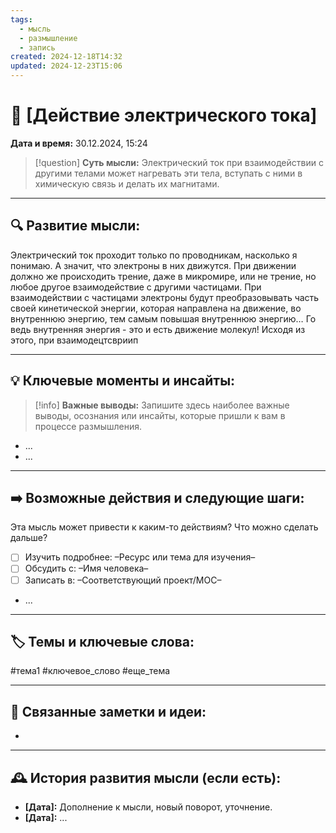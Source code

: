 ```yaml
---
tags:
  - мысль
  - размышление
  - запись
created: 2024-12-18T14:32
updated: 2024-12-23T15:06
---
```


# 💭  [Действие электрического тока]

**Дата и время:** 30.12.2024, 15:24

> [!question] **Суть мысли:**
> Электрический ток при взаимодействии с другими телами может нагревать эти тела, вступать с ними в химическую связь и делать их магнитами.

---

## 🔍 Развитие мысли:

Электрический ток проходит только по проводникам, насколько я понимаю. А значит, что электроны в них движутся. При движении должно же происходить трение, даже в микромире, или не трение, но любое другое взаимодействие с другими частицами. При взаимодействии с частицами электроны будут преобразовывать часть своей кинетической энергии, которая направлена на движение, во внутреннюю энергию, тем самым повышая внутреннюю энергию… Го ведь внутренняя энергия - это и есть движение молекул!
Исходя из этого, при взаимодецтсвриип

---

## 💡 Ключевые моменты и инсайты:

> [!info] **Важные выводы:**
> Запишите здесь наиболее важные выводы, осознания или инсайты, которые пришли к вам в процессе размышления.

- ...
- ...

---

## ➡️ Возможные действия и следующие шаги:

Эта мысль может привести к каким-то действиям? Что можно сделать дальше?

- [ ] Изучить подробнее: –Ресурс или тема для изучения–
- [ ] Обсудить с: –Имя человека–
- [ ] Записать в: –Соответствующий проект/MOC–
- ...

---

## 🏷️ Темы и ключевые слова:

#тема1 #ключевое_слово #еще_тема

---

## 🔄 Связанные заметки и идеи:

- 

---

## 🕰️ История развития мысли (если есть):

* **[Дата]:**  Дополнение к мысли, новый поворот, уточнение.
* **[Дата]:**  ...